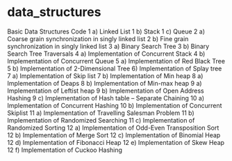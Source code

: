 # data_structures
Basic Data Structures Code
1 a) Linked List
1 b) Stack
1 c) Queue
2 a) Coarse grain synchronization in singly linked list
2 b) Fine grain synchronization in singly linked list
3 a) Binary Search Tree
3 b) Binary Search Tree Traversals
4 a) Implementation of Concurrent Stack
4 b) Implementation of Concurrent Queue
5 a) Implementation of Red Black Tree
5 b) Implementation of 2-Dimensional Tree
6) Implementation of Splay tree
7 a) Implementation of Skip list
7 b) Implementation of Min heap
8 a) Implementation of Deaps
8 b) Implementation of Min-max heap
9 a) Implementation of Leftist heap
9 b) Implementation of Open Address Hashing
9 c) Implementation of Hash table – Separate Chaining
10 a) Implementation of Concurrent Hashing
10 b) Implementation of Concurrent Skiplist
11 a) Implementation of Travelling Salesman Problem
11 b) Implementation of Randomized Searching
11 c) Implementation of Randomized Sorting
12 a) Implementation of Odd-Even Transposition Sort
12 b) Implementation of Merge Sort
12 c) Implementation of Binomial Heap
12 d) Implementation of Fibonacci Heap
12 e) Implementation of Skew Heap
12 f) Implementation of Cuckoo Hashing

